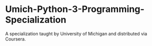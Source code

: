 # Umich-Python-3-Programming-Specialization
A specialization taught by University of Michigan and distributed via Coursera.
